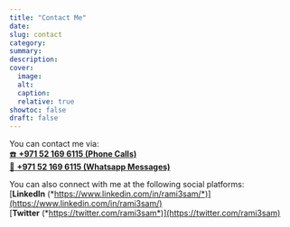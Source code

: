 ```yaml
---
title: "Contact Me"
date:
slug: contact
category:
summary:
description: 
cover:
  image:
  alt:
  caption: 
  relative: true
showtoc: false
draft: false
---
```


You can contact me via:  
    [ :phone: **+971 52 169 6115 (Phone Calls)**](tel:00971521696115)  
    [ :speech_balloon: **+971 52 169 6115 (Whatsapp Messages)**](https://wa.me/+971521696115)  
  
  
  
You can also connect with me at the following social platforms:  
[**LinkedIn** (*https://www.linkedin.com/in/rami3sam/*)](https://www.linkedin.com/in/rami3sam/)  
[**Twitter** (*https://twitter.com/rami3sam*)](https://twitter.com/rami3sam)  
